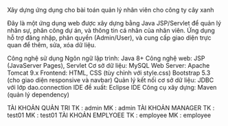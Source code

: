 Xây dựng ứng dụng cho bài toán quản lý nhân viên cho công ty cây xanh

Đây là một ứng dụng web được xây dựng bằng Java JSP/Servlet để quản lý nhân sự, phân công dự án, và thông tin cá nhân của nhân viên. Ứng dụng hỗ trợ đăng nhập, phân quyền (Admin/User), và cung cấp giao diện trực quan để thêm, sửa, xóa dữ liệu.

Công nghệ sử dụng
Ngôn ngữ lập trình: Java 8+
Công nghệ web: JSP (JavaServer Pages), Servlet
Cơ sở dữ liệu: MySQL
Web Server: Apache Tomcat 9.x
Frontend:
HTML, CSS (tùy chỉnh với style.css)
Bootstrap 5.3 (cho giao diện responsive và navbar)
Quản lý kết nối cơ sở dữ liệu: JDBC với lớp dao.connection
IDE đề xuất: Eclipse IDE
Công cụ xây dựng: Maven (quản lý dependency)

TÀI KHOẢN QUẢN TRI
	TK : admin
	MK : admin
TÀI KHOẢN MANAGER
	TK : test01
	MK : test01
TÀI KHOẢN EMPLYOEE
	TK : employee
	MK : employee
